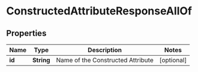 

# ConstructedAttributeResponseAllOf


## Properties

| Name | Type | Description | Notes |
|------------ | ------------- | ------------- | -------------|
|**id** | **String** | Name of the Constructed Attribute |  [optional] |



